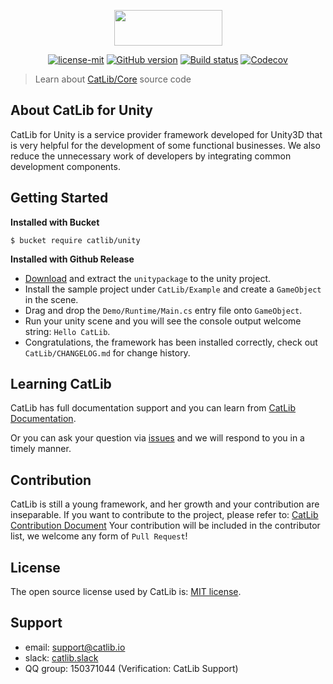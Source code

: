 <p align="center"><img width="173" height="57" src="http://catlib.io/imgs/logo-txt.png"></p>

<p align="center">
<a href="https://github.com/CatLib/CatLib/blob/master/LICENSE"><img src="https://img.shields.io/badge/license-MIT-blue.svg" title="license-mit" /></a>
<a href="https://github.com/CatLib/CatLib/"><img src="https://badge.fury.io/gh/catlib%2Fcatlib.svg" title="GitHub version" /></a>
<a href="https://ci.appveyor.com/project/catlib/core"><img src="https://ci.appveyor.com/api/projects/status/tk3o571mwbw2rykj?svg=true" title="Build status"/></a>
<a href="https://codecov.io/gh/CatLib/Core">
  <img src="https://codecov.io/gh/CatLib/Core/branch/master/graph/badge.svg" alt="Codecov" />
</a>
  
> Learn about [CatLib/Core](https://github.com/CatLib/Core) source code

## About CatLib for Unity

CatLib for Unity is a service provider framework developed for Unity3D that is very helpful for the development of some functional businesses. We also reduce the unnecessary work of developers by integrating common development components.

## Getting Started

**Installed with Bucket**

```shell
$ bucket require catlib/unity
```

**Installed with Github Release**

- [Download](https://github.com/CatLib/CatLib/releases) and extract the `unitypackage` to the unity project.
- Install the sample project under `CatLib/Example` and create a `GameObject` in the scene.
- Drag and drop the `Demo/Runtime/Main.cs` entry file onto `GameObject`.
- Run your unity scene and you will see the console output welcome string: `Hello CatLib`.
- Congratulations, the framework has been installed correctly, check out `CatLib/CHANGELOG.md` for change history.

## Learning CatLib

CatLib has full documentation support and you can learn from [CatLib Documentation](http://catlib.io).

Or you can ask your question via [issues](https://github.com/CatLib/CatLib/issues) and we will respond to you in a timely manner.

## Contribution

CatLib is still a young framework, and her growth and your contribution are inseparable. If you want to contribute to the project, please refer to: [CatLib Contribution Document](https://catlib.io/v2/contribution.html) Your contribution will be included in the contributor list, we welcome any form of `Pull Request`!

## License

The open source license used by CatLib is: [MIT license](http://opensource.org/licenses/MIT).

## Support

* email: support@catlib.io
* slack: [catlib.slack](https://catlib.slack.com/messages/internals/)
* QQ group: 150371044 (Verification: CatLib Support)
